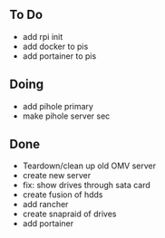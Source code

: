 ## To Do

- add rpi init
- add docker to pis
- add portainer to pis

## Doing

- add pihole primary
- make pihole server sec

## Done

- Teardown/clean up old OMV server
- create new server
- fix: show drives through sata card
- create fusion of hdds
- add rancher
- create snapraid of drives
- add portainer
